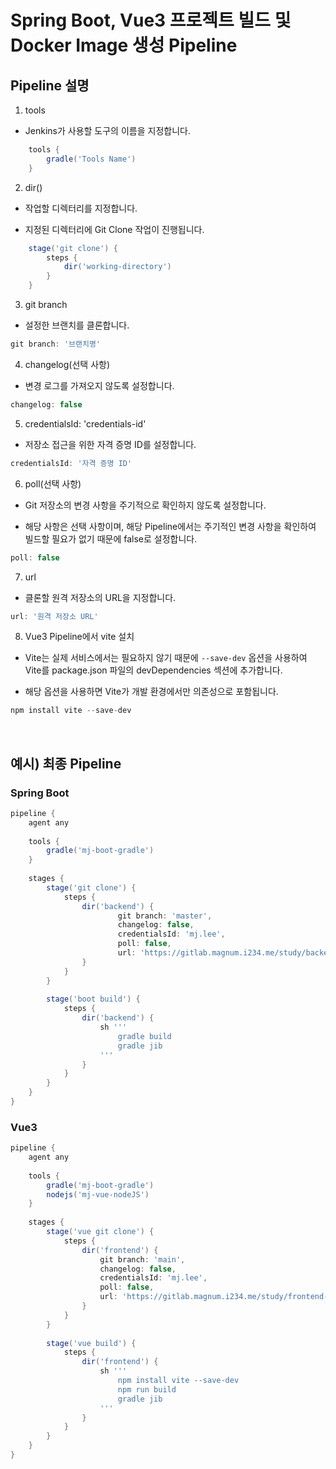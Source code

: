 # Spring Boot, Vue3 프로젝트 빌드 및 Docker Image 생성 Pipeline

## Pipeline 설명

1. tools

- Jenkins가 사용할 도구의 이름을 지정합니다.

```groovy
    tools {
        gradle('Tools Name')
    }
```

2. dir()

- 작업할 디렉터리를 지정합니다.

- 지정된 디렉터리에 Git Clone 작업이 진행됩니다.

```groovy
    stage('git clone') {
        steps {
            dir('working-directory')
        }
    }
```

3. git branch

- 설정한 브랜치를 클론합니다.

```groovy
git branch: '브랜치명'
```

4. changelog(선택 사항)

- 변경 로그를 가져오지 않도록 설정합니다.

```groovy
changelog: false
```

5. credentialsId: 'credentials-id'

- 저장소 접근을 위한 자격 증명 ID를 설정합니다.

```groovy
credentialsId: '자격 증명 ID'
```

6. poll(선택 사항)

- Git 저장소의 변경 사항을 주기적으로 확인하지 않도록 설정합니다.

- 해당 사항은 선택 사항이며, 해당 Pipeline에서는 주기적인 변경 사항을 확인하여 빌드할 필요가 없기 때문에 false로 설정합니다.

```groovy
poll: false
```

7. url

- 클론할 원격 저장소의 URL을 지정합니다.

```groovy
url: '원격 저장소 URL'
```

8. Vue3 Pipeline에서 vite 설치

- Vite는 실제 서비스에서는 필요하지 않기 때문에 `--save-dev` 옵션을 사용하여 Vite를 package.json 파일의 devDependencies 섹션에 추가합니다.

- 해당 옵션을 사용하면 Vite가 개발 환경에서만 의존성으로 포함됩니다.

```groovy
npm install vite --save-dev
```

<br/>

## 예시) 최종 Pipeline

### Spring Boot

```groovy
pipeline {
    agent any
    
    tools {
        gradle('mj-boot-gradle')
    }
    
    stages {
        stage('git clone') {
            steps {
                dir('backend') {
                        git branch: 'master', 
                        changelog: false, 
                        credentialsId: 'mj.lee',
                        poll: false,
                        url: 'https://gitlab.magnum.i234.me/study/backendtomcat.git'
                }
            }
        }
        
        stage('boot build') {
            steps {
                dir('backend') {
                    sh '''
                        gradle build
                        gradle jib
                    '''
                }
            }
        }
    }
}
```

### Vue3

```groovy
pipeline {
    agent any
    
    tools {
        gradle('mj-boot-gradle')
        nodejs('mj-vue-nodeJS')
    }
    
    stages {
        stage('vue git clone') {
            steps {
                dir('frontend') {
                    git branch: 'main',
                    changelog: false,
                    credentialsId: 'mj.lee',
                    poll: false,
                    url: 'https://gitlab.magnum.i234.me/study/frontend-vue-tomcat.git' 
                }
            }
        }
        
        stage('vue build') {
            steps {
                dir('frontend') {
                    sh '''
                        npm install vite --save-dev
                        npm run build
                        gradle jib
                    '''
                }
            }
        }
    }
}
```
